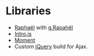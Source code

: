 Libraries
=========

- [Raphaël]() with [g.Rapahël]()
- [Intro.js]()
- [Moment]()
- Custom [jQuery]() build for Ajax.
